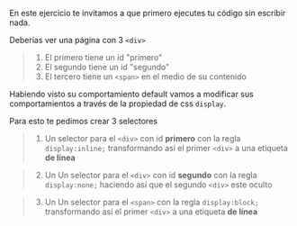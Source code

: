 En este ejercicio te invitamos a que primero ejecutes tu código sin escribir nada. 

Deberías ver una página con 3 `<div>`

> 1. El primero tiene un id "primero"
> 2. El segundo tiene un id "segundo"
> 3. El tercero tiene un `<span>` en el medio de su contenido

Habiendo visto su comportamiento default vamos a modificar sus comportamientos a través de la propiedad de css `display`.

Para esto te pedimos crear 3 selectores

> 1. Un selector para el `<div>` con id **primero** con la regla `display:inline;` transformando así el primer `<div>` a una etiqueta **de línea**

> 2. Un Un selector para el `<div>` con id **segundo** con la regla `display:none;` haciendo así que el segundo `<div>` este oculto

> 3. Un Un selector para el `<span>`  con la regla `display:block;` transformando así el primer `<div>` a una etiqueta **de línea**

